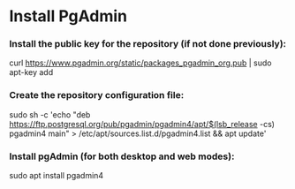 
# Install PgAdmin
### Install the public key for the repository (if not done previously):

curl https://www.pgadmin.org/static/packages_pgadmin_org.pub | sudo apt-key add

### Create the repository configuration file:

sudo sh -c 'echo "deb https://ftp.postgresql.org/pub/pgadmin/pgadmin4/apt/$(lsb_release -cs) pgadmin4 main" > /etc/apt/sources.list.d/pgadmin4.list && apt update'

### Install pgAdmin (for both desktop and web modes):

sudo apt install pgadmin4


